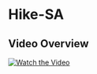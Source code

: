 # Hike-SA

## Video Overview

[![Watch the Video](url_of_your_thumbnail_image)](images/demogg.gif "Watch the Video")
